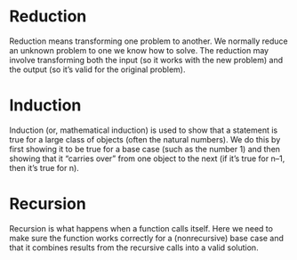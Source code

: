 # Reduction 
Reduction means transforming one problem to another. We normally reduce an unknown problem to one we know how to solve. The reduction may involve transforming both the input (so it works with the new problem) and the output (so it’s valid for the original problem).

# Induction
Induction (or, mathematical induction) is used to show that a statement is true for a large class of objects (often the natural numbers). We do this by first showing it to be true for a base case (such as the number 1) and then showing that it “carries over” from one object to the next (if it’s true for n–1, then it’s true for n).

# Recursion
Recursion is what happens when a function calls itself. Here we need to make sure the function works correctly for a (nonrecursive) base case and that it combines results from the recursive calls into a valid solution.

